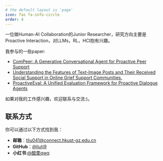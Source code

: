 ```yaml
---
# the default layout is 'page'
icon: fas fa-info-circle
order: 4
---
```

一位做Human-AI Collaboration的Junior Researcher，研究方向主要是Proactive Interaction，对LLMs，RL，HCI抱有兴趣。

我参与的一些paper:
- [ComPeer: A Generative Conversational Agent for Proactive Peer Support](https://arxiv.org/abs/2407.18064)
- [Understanding the Features of Text-Image Posts and Their Received Social Support in Online Grief Support Communities.](https://ojs.aaai.org/index.php/ICWSM/article/view/31362)
- [ProactiveEval: A Unified Evaluation Framework for Proactive Dialogue Agents](https://arxiv.org/abs/2508.20973)

如果对我的工作感兴趣，欢迎联系与交流:)。

## 联系方式
你可以通过以下方式找到我：
- **邮箱**：tliu041@connect.hkust-gz.edu.cn
- **GitHub**：[@liutj9](https://github.com/liutj9)
- **小红书**:[@醋栗qwq](https://www.xiaohongshu.com/user/profile/5dccb9f20000000001000322)
